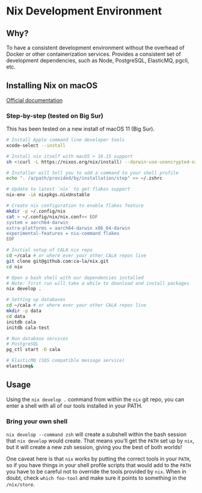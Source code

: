 # Nix Development Environment

## Why?

To have a consistent development environment without the overhead of Docker or
other containerization services. Provides a consistent set of development
dependencies, such as Node, PostgreSQL, ElasticMQ, pgcli, etc.

## Installing Nix on macOS

[Official documentation](https://nixos.org/manual/nix/stable/#sect-macos-installation)

### Step-by-step (tested on Big Sur)

This has been tested on a new install of macOS 11 (Big Sur).

```bash
# Install Apple command line developer tools
xcode-select --install

# Install nix itself with macOS > 10.15 support
sh <(curl -L https://nixos.org/nix/install) --darwin-use-unencrypted-nix-store-volume

# Installer will tell you to add a command to your shell profile
echo ". /a/path/provided/by/installation/step" >> ~/.zshrc

# Update to latest `nix` to get flakes support
nix-env -iA nixpkgs.nixUnstable

# Create nix configuration to enable flakes feature
mkdir -p ~/.config/nix
cat > ~/.config/nix/nix.conf<< EOF
system = aarch64-darwin
extra-platforms = aarch64-darwin x86_64-darwin
experimental-features = nix-command flakes
EOF

# Initial setup of CALA nix repo
cd ~/cala # or where ever your other CALA repos live
git clone git@github.com:ca-la/nix.git
cd nix

# Open a bash shell with our dependencies installed
# Note: first run will take a while to download and install packages
nix develop .

# Setting up databases
cd ~/cala # or where ever your other CALA repos live
mkdir -p data
cd data
initdb cala
initdb cala-test

# Run database services
# PostgreSQL
pg_ctl start -D cala

# ElasticMQ (SQS compatible message service)
elasticmq&
```

## Usage

Using the `nix develop .` command from within the `nix` git repo, you can enter
a shell with all of our tools installed in your PATH.

### Bring your own shell

`nix develop --command zsh` will create a subshell within the bash session that
`nix develop` would create. That means you'll get the `PATH` set up by `nix`,
but it will create a new zsh session, giving you the best of both worlds!

One caveat here is that `nix` works by putting the correct tools in your `PATH`,
so if you have things in your shell profile scripts that would add to the `PATH`
you have to be careful not to override the tools provided by `nix`. When in
doubt, check `which foo-tool` and make sure it points to something in the
`/nix/store`.
